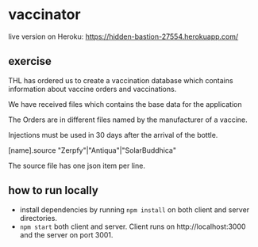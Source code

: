 # vaccinator

live version on Heroku: https://hidden-bastion-27554.herokuapp.com/

## exercise

THL has ordered us to create a vaccination database which contains information about vaccine orders and vaccinations.

We have received files which contains the base data for the application

The Orders are in different files named by the manufacturer of a vaccine.

Injections must be used in 30 days after the arrival of the bottle.

[name].source "Zerpfy"|"Antiqua"|"SolarBuddhica"

The source file has one json item per line.

## how to run locally

- install dependencies by running `npm install` on both client and server directories.
- `npm start` both client and server. Client runs on http://localhost:3000 and the server on port 3001.
